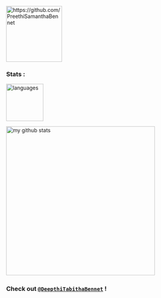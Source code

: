 <p align="left"> <img src="https://komarev.com/ghpvc/?username=PreethiSamanthaBennet&color=yellow" alt="https://github.com/PreethiSamanthaBennet" width="150" /> </p>

### Stats : 
<p> <img src="https://github-readme-stats.vercel.app/api/top-langs/?username=PreethiSamanthaBennet&layout=compact&theme=radical" alt="languages" height="100"> </p>

<p> <img src="https://github-readme-stats.vercel.app/api?username=PreethiSamanthaBennet&show_icons=true&theme=radical" alt="my github stats" width="400"/>&nbsp; </p>

### Check out [`@DeepthiTabithaBennet`](https://github.com/DeepthiTabithaBennet) !

<!--
**PreethiSamanthaBennet/PreethiSamanthaBennet** is a ✨ _special_ ✨ repository because its `README.md` (this file) appears on your GitHub profile.

Here are some ideas to get you started:

- 🔭 I’m currently working on ...
- 🌱 I’m currently learning ...
- 👯 I’m looking to collaborate on ...
- 🤔 I’m looking for help with ...
- 💬 Ask me about ...
- 📫 How to reach me: ...
- 😄 Pronouns: ...
- ⚡ Fun fact: ...
-->
